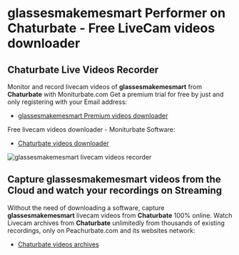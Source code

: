 # glassesmakemesmart Performer on Chaturbate - Free LiveCam videos downloader

## Chaturbate Live Videos Recorder

Monitor and record livecam videos of **glassesmakemesmart** from **Chaturbate** with Moniturbate.com
Get a premium trial for free by just and only registering with your Email address:
* [glassesmakemesmart Premium videos downloader](https://moniturbate.com/request-demo-licence-key.html)

Free livecam videos downloader - Moniturbate Software:
* [Chaturbate videos downloader](https://moniturbate.com/moniturbate-download-software.html)

![glassesmakemesmart livecam videos recorder](https://peachurnet.com/templates/moniturbate-software.png)


## Capture glassesmakemesmart videos from the Cloud and watch your recordings on Streaming

Without the need of downloading a software, capture **glassesmakemesmart** livecam videos from **Chaturbate** 100% online.
Watch Livecam archives from **Chaturbate** unlimitedly from thousands of existing recordings, only on Peachurbate.com and its websites network:
* [Chaturbate videos archives](https://peachurnet.com/)
